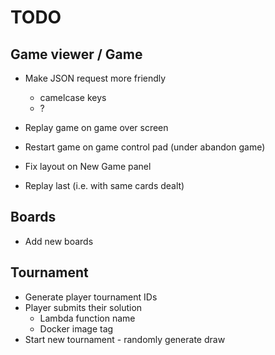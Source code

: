 # TODO

## Game viewer / Game
- Make JSON request more friendly 
    - camelcase keys
    - ?
- Replay game on game over screen
- Restart game on game control pad (under abandon game)
- Fix layout on New Game panel

- Replay last (i.e. with same cards dealt)

## Boards
- Add new boards

## Tournament
- Generate player tournament IDs
- Player submits their solution
    - Lambda function name
    - Docker image tag
- Start new tournament - randomly generate draw
